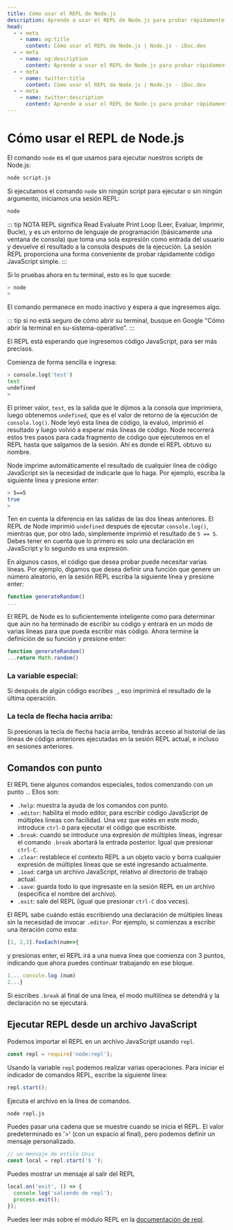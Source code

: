 ```yaml
---
title: Cómo usar el REPL de Node.js
description: Aprende a usar el REPL de Node.js para probar rápidamente código JavaScript simple y explorar sus características, incluyendo el modo multilínea, variables especiales y comandos de punto.
head:
  - - meta
    - name: og:title
      content: Cómo usar el REPL de Node.js | Node.js - iDoc.dev
  - - meta
    - name: og:description
      content: Aprende a usar el REPL de Node.js para probar rápidamente código JavaScript simple y explorar sus características, incluyendo el modo multilínea, variables especiales y comandos de punto.
  - - meta
    - name: twitter:title
      content: Cómo usar el REPL de Node.js | Node.js - iDoc.dev
  - - meta
    - name: twitter:description
      content: Aprende a usar el REPL de Node.js para probar rápidamente código JavaScript simple y explorar sus características, incluyendo el modo multilínea, variables especiales y comandos de punto.
---
```



# Cómo usar el REPL de Node.js

El comando `node` es el que usamos para ejecutar nuestros scripts de Node.js:

```bash
node script.js
```

Si ejecutamos el comando `node` sin ningún script para ejecutar o sin ningún argumento, iniciamos una sesión REPL:

```bash
node
```

::: tip NOTA
REPL significa Read Evaluate Print Loop (Leer, Evaluar, Imprimir, Bucle), y es un entorno de lenguaje de programación (básicamente una ventana de consola) que toma una sola expresión como entrada del usuario y devuelve el resultado a la consola después de la ejecución. La sesión REPL proporciona una forma conveniente de probar rápidamente código JavaScript simple.
:::

Si lo pruebas ahora en tu terminal, esto es lo que sucede:

```bash
> node
>
```

El comando permanece en modo inactivo y espera a que ingresemos algo.

::: tip
si no está seguro de cómo abrir su terminal, busque en Google "Cómo abrir la terminal en su-sistema-operativo".
:::

El REPL está esperando que ingresemos código JavaScript, para ser más precisos.

Comienza de forma sencilla e ingresa:

```bash
> console.log('test')
test
undefined
>
```

El primer valor, `test`, es la salida que le dijimos a la consola que imprimiera, luego obtenemos `undefined`, que es el valor de retorno de la ejecución de `console.log()`. Node leyó esta línea de código, la evaluó, imprimió el resultado y luego volvió a esperar más líneas de código. Node recorrerá estos tres pasos para cada fragmento de código que ejecutemos en el REPL hasta que salgamos de la sesión. Ahí es donde el REPL obtuvo su nombre.

Node imprime automáticamente el resultado de cualquier línea de código JavaScript sin la necesidad de indicarle que lo haga. Por ejemplo, escriba la siguiente línea y presione enter:

```bash
> 5==5
true
>
```

Ten en cuenta la diferencia en las salidas de las dos líneas anteriores. El REPL de Node imprimió `undefined` después de ejecutar `console.log()`, mientras que, por otro lado, simplemente imprimió el resultado de `5 == 5`. Debes tener en cuenta que lo primero es solo una declaración en JavaScript y lo segundo es una expresión.

En algunos casos, el código que desea probar puede necesitar varias líneas. Por ejemplo, digamos que desea definir una función que genere un número aleatorio, en la sesión REPL escriba la siguiente línea y presione enter:

```javascript
function generateRandom()
...
```

El REPL de Node es lo suficientemente inteligente como para determinar que aún no ha terminado de escribir su código y entrará en un modo de varias líneas para que pueda escribir más código. Ahora termine la definición de su función y presione enter:

```javascript
function generateRandom()
...return Math.random()
```


### La variable especial:

Si después de algún código escribes `_`, eso imprimirá el resultado de la última operación.

### La tecla de flecha hacia arriba:

Si presionas la tecla de flecha hacia arriba, tendrás acceso al historial de las líneas de código anteriores ejecutadas en la sesión REPL actual, e incluso en sesiones anteriores.

## Comandos con punto

El REPL tiene algunos comandos especiales, todos comenzando con un punto `.`. Ellos son:
- `.help`: muestra la ayuda de los comandos con punto.
- `.editor`: habilita el modo editor, para escribir código JavaScript de múltiples líneas con facilidad. Una vez que estés en este modo, introduce `ctrl-D` para ejecutar el código que escribiste.
- `.break`: cuando se introduce una expresión de múltiples líneas, ingresar el comando `.break` abortará la entrada posterior. Igual que presionar `ctrl-C`.
- `.clear`: restablece el contexto REPL a un objeto vacío y borra cualquier expresión de múltiples líneas que se esté ingresando actualmente.
- `.1oad`: carga un archivo JavaScript, relativo al directorio de trabajo actual.
- `.save`: guarda todo lo que ingresaste en la sesión REPL en un archivo (especifica el nombre del archivo).
- `.exit`: sale del REPL (igual que presionar `ctrl-C` dos veces).

El REPL sabe cuándo estás escribiendo una declaración de múltiples líneas sin la necesidad de invocar `.editor`. Por ejemplo, si comienzas a escribir una iteración como esta:
```javascript
[1, 2,3].foxEach(num=>{
```
y presionas enter, el REPL irá a una nueva línea que comienza con 3 puntos, indicando que ahora puedes continuar trabajando en ese bloque.
```javascript
1... console.log (num)
2...}
```

Si escribes `.break` al final de una línea, el modo multilínea se detendrá y la declaración no se ejecutará.

## Ejecutar REPL desde un archivo JavaScript

Podemos importar el REPL en un archivo JavaScript usando `repl`.
```javascript
const repl = require('node:repl');
```

Usando la variable `repl` podemos realizar varias operaciones. Para iniciar el indicador de comandos REPL, escribe la siguiente línea:
```javascript
repl.start();
```

Ejecuta el archivo en la línea de comandos.
```bash
node repl.js
```

Puedes pasar una cadena que se muestre cuando se inicia el REPL. El valor predeterminado es '>' (con un espacio al final), pero podemos definir un mensaje personalizado.
```javascript
// un mensaje de estilo Unix
const local = repl.start('$ ');
```

Puedes mostrar un mensaje al salir del REPL

```javascript
local.on('exit', () => {
  console.log('saliendo de repl');
  process.exit();
});
```

Puedes leer más sobre el módulo REPL en la [documentación de repl](/es/nodejs/api/repl).

